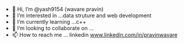 - 👋 Hi, I’m @yash9154 (wavare pravin)
- 👀 I’m interested in ...data struture and web development
- 🌱 I’m currently learning ...c++
- 💞️ I’m looking to collaborate on ...
- 📫 How to reach me ... linkedin www.linkedin.com/in/pravinwavare


<!---
yash9154 is a ✨ special ✨ repository because its `README.md` (this file) appears on your GitHub profile.
You can click the Preview link to take a look at your changes.
--->
